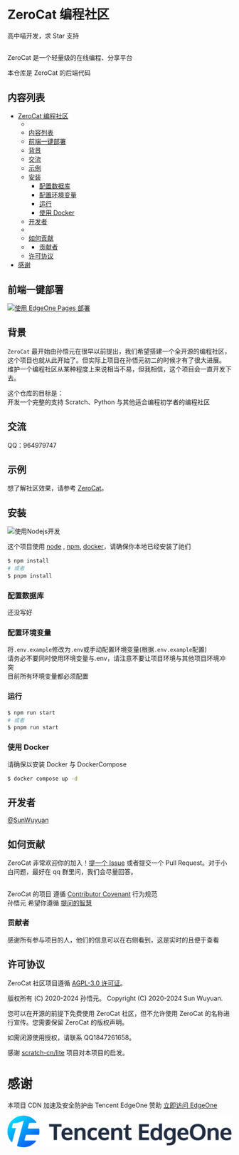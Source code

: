 # ZeroCat 编程社区

高中喵开发，求 Star 支持

##
ZeroCat 是一个轻量级的在线编程、分享平台

本仓库是 ZeroCat 的后端代码

## 内容列表

- [ZeroCat 编程社区](#zerocat-编程社区)
  - [](#)
  - [内容列表](#内容列表)
  - [前端一键部署](#前端一键部署)
  - [背景](#背景)
  - [交流](#交流)
  - [示例](#示例)
  - [安装](#安装)
    - [配置数据库](#配置数据库)
    - [配置环境变量](#配置环境变量)
    - [运行](#运行)
    - [使用 Docker](#使用-docker)
  - [开发者](#开发者)
  - [](#-1)
  - [如何贡献](#如何贡献)
  - [](#-2)
    - [贡献者](#贡献者)
  - [许可协议](#许可协议)
- [感谢](#感谢)

## 前端一键部署
[![使用 EdgeOne Pages 部署](https://cdnstatic.tencentcs.com/edgeone/pages/deploy.svg)](https://edgeone.ai/pages/new?repository-url=https://github.com/ZeroCatDev/zerocat-frontend&repository-name=ZeroCat&env=VITE_APP_BASE_API&env-description=后端API地址)


## 背景

`ZeroCat` 最开始由孙悟元在很早以前提出，我们希望搭建一个全开源的编程社区，这个项目也就从此开始了。但实际上项目在孙悟元初二的时候才有了很大进展。
<br/>维护一个编程社区从某种程度上来说相当不易，但我相信，这个项目会一直开发下去。

这个仓库的目标是：
<br/>开发一个完整的支持 Scratch、Python 与其他适合编程初学者的编程社区

## 交流

QQ：964979747

## 示例

想了解社区效果，请参考 [ZeroCat](https://zerocat.dev)。

## 安装
![使用Nodejs开发](public/Node.js.png)

这个项目使用 [node](http://nodejs.org) , [npm](https://npmjs.com), [docker](https://docker.com)，请确保你本地已经安装了祂们

```sh
$ npm install
# 或者
$ pnpm install
```

### 配置数据库

还没写好

### 配置环境变量

将`.env.example`修改为`.env`或手动配置环境变量(根据`.env.example`配置)
<br/>请务必不要同时使用环境变量与.env，请注意不要让项目环境与其他项目环境冲突
<br/>目前所有环境变量都必须配置

### 运行

```sh
$ npm run start
# 或者
$ pnpm run start
```

### 使用 Docker

请确保以安装 Docker 与 DockerCompose

```sh
$ docker compose up -d
```

## 开发者

[@SunWuyuan](https://github.com/sunwuyuan)

##
## 如何贡献

ZeroCat 非常欢迎你的加入！[提一个 Issue](https://github.com/ZeroCatDev/ZeroCat/issues/new) 或者提交一个 Pull Request。对于小白问题，最好在 qq 群里问，我们会尽量回答。

##
ZeroCat 的项目 遵循 [Contributor Covenant](http://contributor-covenant.org/version/1/3/0/) 行为规范
<br/>孙悟元 希望你遵循 [提问的智慧](https://github.com/ryanhanwu/How-To-Ask-Questions-The-Smart-Way/blob/main/README-zh_CN.md)

### 贡献者

感谢所有参与项目的人，他们的信息可以在右侧看到，这是实时的且便于查看


## 许可协议

ZeroCat 社区项目遵循 [AGPL-3.0 许可证](LICENSE)。


版权所有 (C) 2020-2024 孙悟元。
Copyright (C) 2020-2024  Sun Wuyuan.


您可以在开源的前提下免费使用 ZeroCat 社区，但不允许使用 ZeroCat 的名称进行宣传。您需要保留 ZeroCat 的版权声明。

如需闭源使用授权，请联系 QQ1847261658。

感谢 [scratch-cn/lite](https://gitee.com/scratch-cn/lite) 项目对本项目的启发。

# 感谢

本项目 CDN 加速及安全防护由 Tencent EdgeOne 赞助
[立即访问 EdgeOne](https://edgeone.ai/zh?from=github)

[![EdgeOne](./public/34fe3a45-492d-4ea4-ae5d-ea1087ca7b4b.png)](https://edgeone.ai/zh?from=github)
